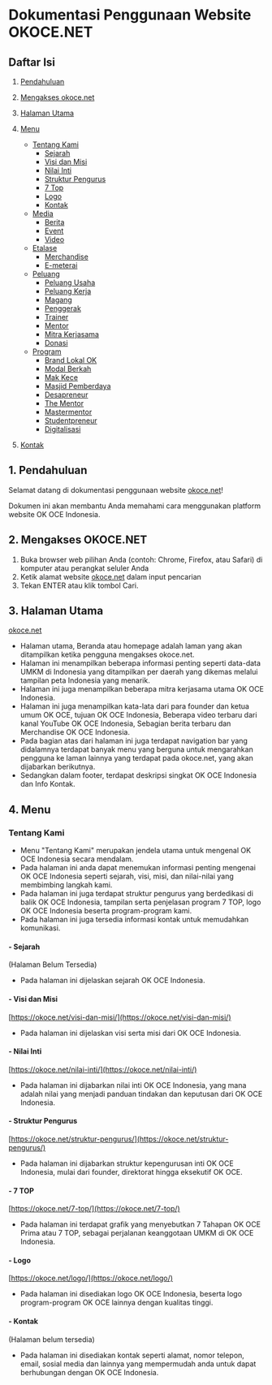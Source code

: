 # Dokumentasi Penggunaan Website OKOCE.NET




## Daftar Isi

1. [Pendahuluan](#pendahuluan)

2. [Mengakses okoce.net](#mengakses-okoce)

3. [Halaman Utama](#laman-utama)

4. [Menu](#menu-okoce)

   - [Tentang Kami](#tentang-kami-okoce)
      - [Sejarah](#sejarah-okoce)
      - [Visi dan Misi](#visi-misi-okoce)
      - [Nilai Inti](#nilai-inti-okoce)
      - [Struktur Pengurus](#struktur-pengurus-okoce)
      - [7 Top](#7-top-okoce)
      - [Logo](#logo-okoce)
      - [Kontak](#kontak-okoce)
   - [Media](#media-okoce)
      - [Berita](#berita-okoce)
      - [Event](#event-okoce)
      - [Video](#video-okoce)
   - [Etalase](#etalase-okoce)
      - [Merchandise](#merchandise-okoce)
      - [E-meterai](#e-meterai-okoce)
   - [Peluang](#peluang-okoce)
      - [Peluang Usaha](#peluang-usaha-okoce)
      - [Peluang Kerja](#peluang-kerja-okoce)
      - [Magang](#magang-okoce)
      - [Penggerak](#penggerak-okoce)
      - [Trainer](#trainer-okoce)
      - [Mentor](#mentor-okoce)
      - [Mitra Kerjasama](#mitra-kerjasama-okoce)
      - [Donasi](#donasi-okoce)
   - [Program](#program-okoce)
      - [Brand Lokal OK](#brand-lokal-okoce)
      - [Modal Berkah](#modal-berkah-okoce)
      - [Mak Kece](#mak-kece-okoce)
      - [Masjid Pemberdaya](#masjid-pemberdaya-okoce)
      - [Desapreneur](#desapreneur-okoce)
      - [The Mentor](#the-mentor-okoce)
      - [Mastermentor](#mastermentor-okoce)
      - [Studentpreneur](#studentpreneur-okoce)
      - [Digitalisasi](#digitalisasi-okoce)

5. [Kontak](#kontak-okoce)

   

<a name="pendahuluan"></a>



## 1. Pendahuluan

Selamat datang di dokumentasi penggunaan website [okoce.net](okoce.net)!

Dokumen ini akan membantu Anda memahami cara menggunakan platform website OK OCE Indonesia.

<a name="mengakses-okoce"></a>

## 2. Mengakses OKOCE.NET

1. Buka browser web pilihan Anda (contoh: Chrome, Firefox, atau Safari) di komputer atau perangkat seluler Anda
2. Ketik alamat website [okoce.net](okoce.net) dalam input pencarian
3. Tekan ENTER atau klik tombol Cari.

<a name="laman-utama"></a>

## 3. Halaman Utama

[okoce.net](okoce.net)

- Halaman utama, Beranda atau homepage adalah laman yang akan ditampilkan ketika pengguna mengakses okoce.net. 
- Halaman ini menampilkan beberapa informasi penting seperti data-data UMKM di Indonesia yang ditampilkan per daerah yang dikemas melalui tampilan peta Indonesia yang menarik.
- Halaman ini juga menampilkan beberapa mitra kerjasama utama OK OCE Indonesia. 
- Halaman ini juga menampilkan kata-lata dari para founder dan ketua umum OK OCE, tujuan OK OCE Indonesia, Beberapa video terbaru dari kanal YouTube OK OCE Indonesia, Sebagian berita terbaru dan Merchandise OK OCE Indonesia.
- Pada bagian atas dari halaman  ini juga terdapat navigation bar yang didalamnya terdapat banyak menu yang berguna untuk mengarahkan pengguna ke laman lainnya yang terdapat pada okoce.net, yang akan dijabarkan berikutnya.
- Sedangkan dalam footer, terdapat deskripsi singkat OK OCE Indonesia dan Info Kontak.

<a name="menu-okoce"></a>

## 4. Menu

<a name="tentang-kami-okoce"></a>

### Tentang Kami

- Menu "Tentang Kami" merupakan jendela utama untuk mengenal OK OCE Indonesia secara mendalam.
- Pada halaman ini anda dapat menemukan informasi penting mengenai OK OCE Indonesia seperti sejarah, visi, misi, dan nilai-nilai yang membimbing langkah kami.
- Pada halaman ini juga terdapat struktur pengurus yang berdedikasi di balik OK OCE Indonesia, tampilan serta penjelasan program 7 TOP, logo OK OCE Indonesia beserta program-program kami.
- Pada halaman ini juga tersedia informasi kontak untuk memudahkan komunikasi.

<a name="sejarah-okoce"></a>

#### - Sejarah

(Halaman Belum Tersedia)

- Pada halaman ini dijelaskan sejarah OK OCE Indonesia.

<a name="visi-misi-okoce"></a>

#### - Visi dan Misi

[https://okoce.net/visi-dan-misi/](https://okoce.net/visi-dan-misi/)

- Pada halaman ini dijelaskan visi serta misi dari OK OCE Indonesia.

<a name="nilai-inti-okoce"></a>

#### - Nilai Inti

[https://okoce.net/nilai-inti/](https://okoce.net/nilai-inti/)

- Pada halaman ini dijabarkan nilai inti OK OCE Indonesia, yang mana adalah nilai yang menjadi panduan tindakan dan keputusan dari OK OCE Indonesia.

<a name="struktur-pengurus-okoce"></a>

#### - Struktur Pengurus

[https://okoce.net/struktur-pengurus/](https://okoce.net/struktur-pengurus/)

- Pada halaman ini dijabarkan struktur kepengurusan inti OK OCE Indonesia, mulai dari founder, direktorat hingga eksekutif OK OCE.

<a name="7-top-okoce"></a>

#### - 7 TOP

[https://okoce.net/7-top/](https://okoce.net/7-top/)

- Pada halaman ini terdapat grafik yang menyebutkan 7 Tahapan OK OCE Prima atau 7 TOP, sebagai perjalanan keanggotaan UMKM di OK OCE Indonesia.

<a name="logo-okoce"></a>

#### - Logo

[https://okoce.net/logo/](https://okoce.net/logo/)

- Pada halaman ini disediakan logo OK OCE Indonesia, beserta logo program-program OK OCE lainnya dengan kualitas tinggi.

<a name="kontak-okoce"></a>

#### - Kontak

(Halaman belum tersedia)

- Pada halaman ini disediakan kontak seperti alamat, nomor telepon, email, sosial media dan lainnya yang mempermudah anda untuk dapat berhubungan dengan OK OCE Indonesia.